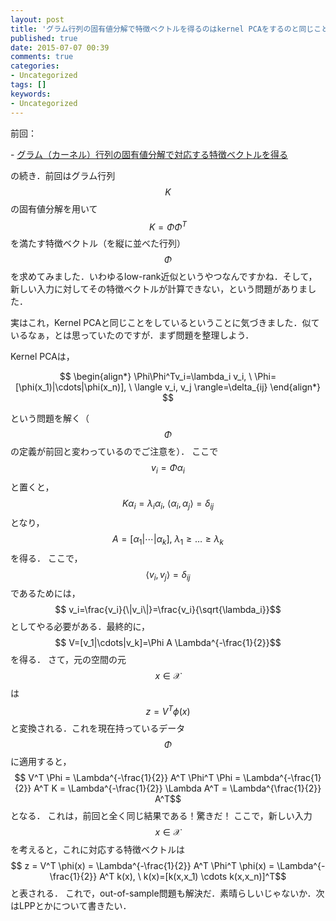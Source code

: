 ```yaml
---
layout: post
title: 'グラム行列の固有値分解で特徴ベクトルを得るのはkernel PCAをするのと同じこと'
published: true
date: 2015-07-07 00:39
comments: true
categories:
- Uncategorized
tags: []
keywords:
- Uncategorized
---
```

前回：

-&nbsp;[グラム（カーネル）行列の固有値分解で対応する特徴ベクトルを得る](https://nktmemo.wordpress.com/2015/06/30/%e3%82%b0%e3%83%a9%e3%83%a0%ef%bc%88%e3%82%ab%e3%83%bc%e3%83%8d%e3%83%ab%ef%bc%89%e8%a1%8c%e5%88%97%e3%81%ae%e5%9b%ba%e6%9c%89%e5%80%a4%e5%88%86%e8%a7%a3%e3%81%a7%e5%af%be%e5%bf%9c%e3%81%99%e3%82%8b/ "グラム（カーネル）行列の固有値分解で対応する特徴ベクトルを得る")

の続き．前回はグラム行列$$ K$$の固有値分解を用いて$$ K=\Phi\Phi^T$$を満たす特徴ベクトル（を縦に並べた行列）$$ \Phi$$を求めてみました．いわゆるlow-rank近似というやつなんですかね．そして，新しい入力に対してその特徴ベクトルが計算できない，という問題がありました．

実はこれ，Kernel PCAと同じことをしているということに気づきました．似ているなぁ，とは思っていたのですが．まず問題を整理しよう．

Kernel PCAは，

$$
\begin{align*}
\Phi\Phi^Tv_i=\lambda_i v_i, \ \Phi=[\phi(x_1)|\cdots|\phi(x_n)], \ \langle v_i, v_j \rangle=\delta_{ij}
\end{align*}
$$

という問題を解く（$$ \Phi$$の定義が前回と変わっているのでご注意を）．
ここで$$ v_i=\Phi \alpha_i$$と置くと，
$$ K\alpha_i=\lambda_i \alpha_i, \ \langle \alpha_i, \alpha_j \rangle=\delta_{ij}$$
となり，$$ A=[\alpha_1|\cdots|\alpha_k], \ \lambda_1 \geq \ldots \geq \lambda_k$$を得る．
ここで，$$ \langle v_i,v_j \rangle=\delta_{ij}$$であるためには，$$ v_i=\frac{v_i}{\|v_i\|}=\frac{v_i}{\sqrt{\lambda_i}}$$としてやる必要がある．最終的に，$$ V=[v_1|\cdots|v_k]=\Phi A \Lambda^{-\frac{1}{2}}$$を得る．
さて，元の空間の元
$$ x \in \mathcal{X}$$は$$ z=V^T \phi(x)$$と変換される．これを現在持っているデータ$$ \Phi$$に適用すると，$$ V^T \Phi = \Lambda^{-\frac{1}{2}} A^T \Phi^T \Phi = \Lambda^{-\frac{1}{2}} A^T K = \Lambda^{-\frac{1}{2}} \Lambda A^T = \Lambda^{\frac{1}{2}} A^T$$となる．
これは，前回と全く同じ結果である！驚きだ！
ここで，新しい入力$$ x \in \mathcal{X}$$を考えると，これに対応する特徴ベクトルは$$ z = V^T \phi(x) = \Lambda^{-\frac{1}{2}} A^T \Phi^T \phi(x) = \Lambda^{-\frac{1}{2}} A^T k(x), \ k(x)=[k(x,x_1) \cdots k(x,x_n)]^T$$と表される．
これで，out-of-sample問題も解決だ．素晴らしいじゃないか．次はLPPとかについて書きたい．
